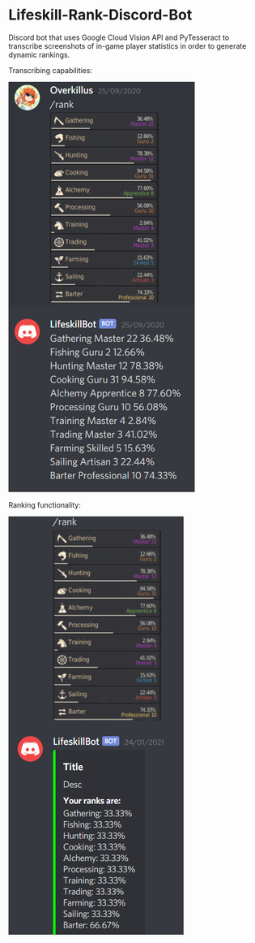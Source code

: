 # Lifeskill-Rank-Discord-Bot
Discord bot that uses Google Cloud Vision API and PyTesseract to transcribe screenshots of in-game player statistics in order to generate dynamic rankings.

Transcribing capabilities: 

![transcribe-demo](https://github.com/Overkillus/Lifeskill-Rank-Discord-Bot/blob/master/demo/transcribe-demo.png)

Ranking functionality:

![rank-demo](https://github.com/Overkillus/Lifeskill-Rank-Discord-Bot/blob/master/demo/demo.png)
